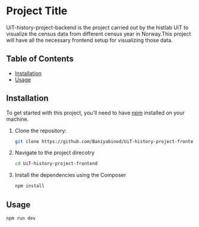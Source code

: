 # Project Title

UiT-history-project-backend is the project carried out by the histlab UiT to visualize the census data from different census year in Norway.This project will have all the necessary frontend setup for visualizing those data.
## Table of Contents

- [Installation](#installation)
- [Usage](#usage)


## Installation

To get started with this project, you'll need to have [npm](https://nodejs.org/en/learn/getting-started/an-introduction-to-the-npm-package-manager) installed on your machine.

1. Clone the repository:
   ```bash
   git clone https://github.com/Baniyabinod/UiT-history-project-frontend.git
   ```

2. Navigate to the project direcotry
   ```bash
   cd UiT-history-project-frontend
   ```

3. Install the dependencies using the Composer
   ```bash
   npm install
   ```


## Usage
   ```npm
   npm run dev
   ```